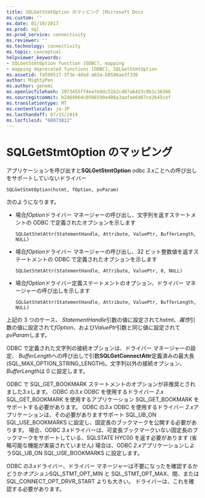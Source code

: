 ```yaml
---
title: SQLGetStmtOption のマッピング |Microsoft Docs
ms.custom: ''
ms.date: 01/19/2017
ms.prod: sql
ms.prod_service: connectivity
ms.reviewer: ''
ms.technology: connectivity
ms.topic: conceptual
helpviewer_keywords:
- SQLGetStmtOption function [ODBC], mapping
- mapping deprecated functions [ODBC], SQLGetStmtOption
ms.assetid: fa599517-3f3e-4dad-a65a-b8596ae3f330
author: MightyPen
ms.author: genemi
ms.openlocfilehash: 2973455ff4ee7e8dc51b2cd07a6423c9b1c36346
ms.sourcegitcommit: b2464064c0566590e486a3aafae6d67ce2645cef
ms.translationtype: MT
ms.contentlocale: ja-JP
ms.lasthandoff: 07/15/2019
ms.locfileid: "68073812"
---
```

# <a name="sqlgetstmtoption-mapping"></a>SQLGetStmtOption のマッピング
アプリケーションを呼び出すと**SQLGetStmtOption** odbc *3.x*ことへの呼び出しをサポートしていないドライバー  
  
```  
SQLGetStmtOption(hstmt, fOption, pvParam)  
```  
  
 次のようになります。  
  
-   場合*fOption*ドライバー マネージャーの呼び出し、文字列を返すステートメントの ODBC で定義されたオプションを示します  
  
    ```  
    SQLGetStmtAttr(StatementHandle, Attribute, ValuePtr, BufferLength, NULL)  
    ```  
  
-   場合*fOption*ドライバー マネージャーの呼び出し、32 ビット整数値を返すステートメントの ODBC で定義されたオプションを示します  
  
    ```  
    SQLGetStmtAttr(StatementHandle, Attribute, ValuePtr, 0, NULL)  
    ```  
  
-   場合*fOption*ドライバー定義ステートメントのオプション、ドライバー マネージャーの呼び出しを示します  
  
    ```  
    SQLGetStmtAttr(StatementHandle, Attribute, ValuePtr, BufferLength, NULL)  
    ```  
  
 上記の 3 つのケース、 *StatementHandle*引数の値に設定されて*hstmt*、*属性*引数の値に設定されて*fOption*、および*ValuePtr*引数と同じ値に設定されて*pvParam*します。  
  
 ODBC で定義された文字列の接続オプションは、ドライバー マネージャーの設定、 *BufferLength*への呼び出しで引数**SQLGetConnectAttr**定義済みの最大長 (SQL_MAX_OPTION_STRING_LENGTH)。文字列以外の接続オプション、 *BufferLength*は 0 に設定します。  
  
 ODBC で SQL_GET_BOOKMARK ステートメントのオプションが非推奨とされました*3.x*します。 ODBC の*3.x* ODBC を使用するドライバー *2.x* SQL_GET_BOOKMARK を使用するアプリケーション SQL_GET_BOOKMARK をサポートする必要があります。 ODBC の*3.x* ODBC を使用するドライバー *2.x*アプリケーションは、その必要がありますサポート SQL_UB_ON SQL_USE_BOOKMARKS に設定し、固定長のブックマークを公開する必要があります。 場合、ODBC *3.x*ドライバーは、可変長ブックマークいない固定長のブックマークをサポートしている、SQLSTATE HYC00 を返す必要があります (省略可能な機能が実装されていません) 場合は、ODBC *2.x*アプリケーションしようSQL_UB_ON SQL_USE_BOOKMARKS に設定します。  
  
 ODBC の*3.x*ドライバー、ドライバー マネージャーは不要になったを確認するかどうか*オプション*SQL_STMT_OPT_MIN と SQL_STMT_OPT_MAX、間、または SQL_CONNECT_OPT_DRVR_START よりも大きい。 ドライバーは、これを確認する必要があります。
